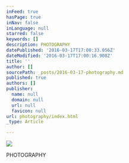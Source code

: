 ```yaml
---
inFeed: true
hasPage: true
inNav: false
inLanguage: null
starred: false
keywords: []
description: PHOTOGRAPHY
datePublished: '2016-03-17T17:00:33.056Z'
dateModified: '2016-03-17T17:00:16.908Z'
title: ''
author: []
sourcePath: _posts/2016-03-17-photography.md
published: true
authors: []
publisher:
  name: null
  domain: null
  url: null
  favicon: null
url: photography/index.html
_type: Article

---
```

![](https://the-grid-user-content.s3-us-west-2.amazonaws.com/c036c36c-626b-468f-8b49-44619d18e483.jpg)

PHOTOGRAPHY